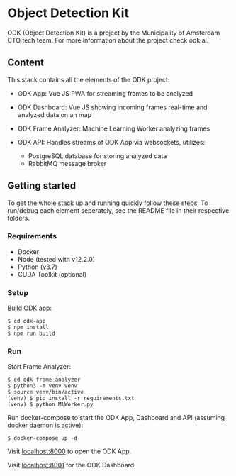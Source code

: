 # Object Detection Kit

ODK (Object Detection Kit) is a project by the Municipality of Amsterdam CTO tech team. For more information about the project check odk.ai.

## Content

This stack contains all the elements of the ODK project: 

- ODK App: Vue JS PWA for streaming frames to be analyzed

- ODK Dashboard: Vue JS showing incoming frames real-time and analyzed data on an map

- ODK Frame Analyzer: Machine Learning Worker analyzing frames

- ODK API: Handles streams of ODK App via websockets, utilizes:
	- PostgreSQL database for storing analyzed data
	- RabbitMQ message broker 

## Getting started

To get the whole stack up and running quickly follow these steps. To run/debug each element seperately, see the README file in their respective folders.

### Requirements

- Docker
- Node (tested with v12.2.0)
- Python (v3.7)
- CUDA Toolkit (optional)

### Setup

Build ODK app:
```
$ cd odk-app
$ npm install
$ npm run build
``` 

### Run

Start Frame Analyzer:
```
$ cd odk-frame-analyzer
$ python3 -m venv venv
$ source venv/bin/active
(venv) $ pip install -r requirements.txt
(venv) $ python MlWorker.py
```

Run docker-compose to start the ODK App, Dashboard and API (assuming docker daemon is active):
```
$ docker-compose up -d
```

Visit [localhost:8000]() to open the ODK App.

Visit [localhost:8001]() for the ODK Dashboard.

